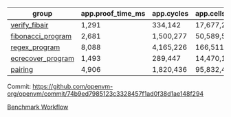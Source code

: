 | group | app.proof_time_ms | app.cycles | app.cells_used | leaf.proof_time_ms | leaf.cycles | leaf.cells_used |
| -- | -- | -- | -- | -- | -- | -- |
| [verify_fibair](https://github.com/openvm-org/openvm/blob/benchmark-results/benchmarks/verify_fibair-74b9ed7985123c3328457f1ad0f38d1ae148f294.md) | 1,291 |  334,142 |  17,677,298 |- | - | - |
| [fibonacci_program](https://github.com/openvm-org/openvm/blob/benchmark-results/benchmarks/fibonacci-74b9ed7985123c3328457f1ad0f38d1ae148f294.md) | 2,681 |  1,500,277 |  50,589,503 | 3,786 |  1,263,266 |  70,283,228 |
| [regex_program](https://github.com/openvm-org/openvm/blob/benchmark-results/benchmarks/regex-74b9ed7985123c3328457f1ad0f38d1ae148f294.md) | 8,088 |  4,165,226 |  166,511,152 | 14,615 |  3,982,145 |  304,557,470 |
| [ecrecover_program](https://github.com/openvm-org/openvm/blob/benchmark-results/benchmarks/ecrecover-74b9ed7985123c3328457f1ad0f38d1ae148f294.md) | 1,493 |  289,447 |  14,470,186 | 12,793 |  2,988,567 |  244,252,810 |
| [pairing](https://github.com/openvm-org/openvm/blob/benchmark-results/benchmarks/pairing-74b9ed7985123c3328457f1ad0f38d1ae148f294.md) | 4,906 |  1,820,436 |  95,832,407 | 14,158 |  3,267,425 |  273,856,944 |


Commit: https://github.com/openvm-org/openvm/commit/74b9ed7985123c3328457f1ad0f38d1ae148f294

[Benchmark Workflow](https://github.com/openvm-org/openvm/actions/runs/14675328359)
